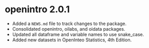 # openintro 2.0.1

* Added a `NEWS.md` file to track changes to the package.
* Consolidated openintro, oilabs, and oidata packages.
* Updated all dataframe and variable names to use snake_case.
* Added new datasets in OpenInteo Statistics, 4th Edition.
